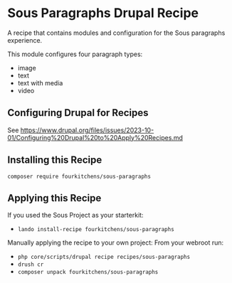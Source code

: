 # Sous Paragraphs Drupal Recipe
A recipe that contains modules and configuration for the Sous paragraphs experience.

This module configures four paragraph types:
- image
- text
- text with media
- video

## Configuring Drupal for Recipes

See https://www.drupal.org/files/issues/2023-10-01/Configuring%20Drupal%20to%20Apply%20Recipes.md

## Installing this Recipe

`composer require fourkitchens/sous-paragraphs`

## Applying this Recipe

If you used the Sous Project as your starterkit:
- `lando install-recipe fourkitchens/sous-paragraphs` 

Manually applying the recipe to your own project:
From your webroot run: 
- `php core/scripts/drupal recipe recipes/sous-paragraphs`
- `drush cr`
- `composer unpack fourkitchens/sous-paragraphs`
